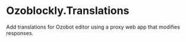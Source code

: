 # Ozoblockly.Translations
Add translations for Ozobot editor using a proxy web app that modifies responses.
